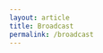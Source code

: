 ```yaml
---
layout: article
title: Broadcast
permalink: /broadcast
---
```

<head> 
  <script type="text/javascript" src="//player.wowza.com/player/latest/wowzaplayer.min.js"></script> 
</head>
<body> 
  <div id="playerElement" style="width:100%; height:0; padding:0 0 56.25% 0"></div> 
  <script type="text/javascript">
  WowzaPlayer.create("playerElement",
      {
      "license":"PLAY2-6rcFk-h6Xpx-mrnGu-yxGn8-BVaRc",
      "sources":[{
      "sourceURL":"https://205.123.31.30:1935/live/Channel01/playlist.m3u8?DVR"
      },
      {
      "sourceURL":""
      }],
      "title":"KAPS News Broadcast",
      "description":"",
      "autoPlay":true,
      "mute":false,
      "volume":75
      }
  );
  </script>
</body>
